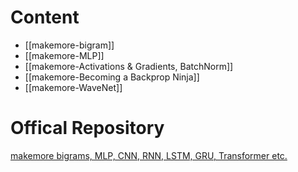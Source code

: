 # Content

- [[makemore-bigram]]
- [[makemore-MLP]]
- [[makemore-Activations & Gradients, BatchNorm]]
- [[makemore-Becoming a Backprop Ninja]]
- [[makemore-WaveNet]]

# Offical Repository

[makemore bigrams, MLP, CNN, RNN, LSTM, GRU, Transformer etc.](https://github.com/karpathy/makemore)
